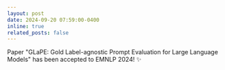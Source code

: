 ```yaml
---
layout: post
date: 2024-09-20 07:59:00-0400
inline: true
related_posts: false
---
```


Paper "GLaPE: Gold Label-agnostic Prompt Evaluation for Large Language Models" has been accepted to EMNLP 2024! :sparkles: